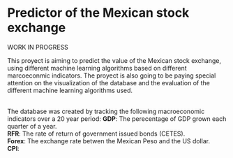 # Predictor of the Mexican stock exchange
WORK IN PROGRESS

This proyect is aiming to predict the value of the Mexican stock exchange, using different machine learning algorithms based on different marcoeconmic indicators. The proyect is also going to be paying special attention on the visualization of the database and the evaluation of the different machine learning algorithms used. <br/>
<br/>

The database was created by tracking the following macroeconomic indicators over a 20 year period:
        **GDP**: The perecentage of GDP grown each quarter of a year. <br/>
        **RFR**: The rate of return of government issued bonds (CETES).<br/>
        **Forex**: The exchange rate betwen the Mexican Peso and the US dollar. <br/>
        **CPI**: <br/>

